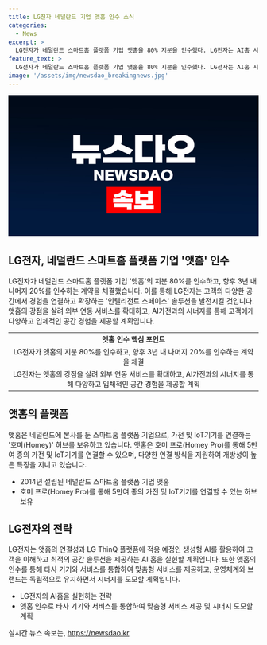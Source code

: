 ```yaml
---
title: LG전자 네덜란드 기업 앳홈 인수 소식
categories:
  - News
excerpt: >
  LG전자가 네덜란드 스마트홈 플랫폼 기업 앳홈을 80% 지분을 인수했다. LG전자는 AI홈 시대를 열기 위해 앞선 공감지능(AI) 가전과 생성형 AI를 결합하여 인텔리전트 스페이스 솔루션을 발전시킬 계획이다. 앳홈은 현재 다양한 가전 및 IoT기기를 연결하는 스마트홈 허브 호미(Homey)를 보유하고 있으며, LG전자는 이를 통해 AI홈과의 연결성을 확대하고 고객에게 다양하고 입체적인 공간 경험을 제공할 것으로 기대하고 있다. 계약금액은 공개되지 않았으며, 앞으로 3년 내에 나머지 지분 20%도 인수할 예정이다.
feature_text: >
  LG전자가 네덜란드 스마트홈 플랫폼 기업 앳홈을 80% 지분을 인수했다. LG전자는 AI홈 시대를 열기 위해 앞선 공감지능(AI) 가전과 생성형 AI를 결합하여 인텔리전트 스페이스 솔루션을 발전시킬 계획이다. 앳홈은 현재 다양한 가전 및 IoT기기를 연결하는 스마트홈 허브 호미(Homey)를 보유하고 있으며, LG전자는 이를 통해 AI홈과의 연결성을 확대하고 고객에게 다양하고 입체적인 공간 경험을 제공할 것으로 기대하고 있다. 계약금액은 공개되지 않았으며, 앞으로 3년 내에 나머지 지분 20%도 인수할 예정이다.
image: '/assets/img/newsdao_breakingnews.jpg'
---
```


<p><img src="/assets/img/newsdao_breakingnews.jpg" alt="pcversion 속보" /></p>

<h2 data-ke-size="size26">LG전자, 네덜란드 스마트홈 플랫폼 기업 '앳홈' 인수</h2>

<p data-ke-size="size16">LG전자가 네덜란드 스마트홈 플랫폼 기업 '앳홈'의 지분 80%를 인수하고, 향후 3년 내 나머지 20%를 인수하는 계약을 체결했습니다. 이를 통해 LG전자는 고객의 다양한 공간에서 경험을 연결하고 확장하는 '인텔리전트 스페이스' 솔루션을 발전시킬 것입니다. 앳홈의 강점을 살려 외부 연동 서비스를 확대하고, AI가전과의 시너지를 통해 고객에게 다양하고 입체적인 공간 경험을 제공할 계획입니다.</p>

<table>
  <tr>
    <td style="text-align: center; height: 17px;"><b>앳홈 인수 핵심 포인트</b></td>
  </tr>
  <tr>
    <td style="text-align: center; height: 17px;">LG전자가 앳홈의 지분 80%를 인수하고, 향후 3년 내 나머지 20%를 인수하는 계약을 체결</td>
  </tr>
  <tr>
    <td style="text-align: center; height: 17px;">LG전자는 앳홈의 강점을 살려 외부 연동 서비스를 확대하고, AI가전과의 시너지를 통해 다양하고 입체적인 공간 경험을 제공할 계획</td>
  </tr>
</table>

<h2 data-ke-size="size26">앳홈의 플랫폼</h2>

<p data-ke-size="size16">앳홈은 네덜란드에 본사를 둔 스마트홈 플랫폼 기업으로, 가전 및 IoT기기를 연결하는 '호미(Homey)' 허브를 보유하고 있습니다. 앳홈은 호미 프로(Homey Pro)를 통해 5만여 종의 가전 및 IoT기기를 연결할 수 있으며, 다양한 연결 방식을 지원하여 개방성이 높은 특징을 지니고 있습니다.</p>

<ul>
  <li>2014년 설립된 네덜란드 스마트홈 플랫폼 기업 앳홈</li>
  <li>호미 프로(Homey Pro)를 통해 5만여 종의 가전 및 IoT기기를 연결할 수 있는 허브 보유</li>
</ul>

<h2 data-ke-size="size26">LG전자의 전략</h2>

<p data-ke-size="size16">LG전자는 앳홈의 연결성과 LG ThinQ 플랫폼에 적용 예정인 생성형 AI를 활용하여 고객을 이해하고 최적의 공간 솔루션을 제공하는 AI 홈을 실현할 계획입니다. 또한 앳홈의 인수를 통해 타사 기기와 서비스를 통합하여 맞춤형 서비스를 제공하고, 운영체계와 브랜드는 독립적으로 유지하면서 시너지를 도모할 계획입니다.</p>

<ul>
  <li>LG전자의 AI홈을 실현하는 전략</li>
  <li>앳홈 인수로 타사 기기와 서비스를 통합하여 맞춤형 서비스 제공 및 시너지 도모할 계획</li>
</ul>
실시간 뉴스 속보는, <a href="https://newsdao.kr" rel="dofollow">https://newsdao.kr</a>


